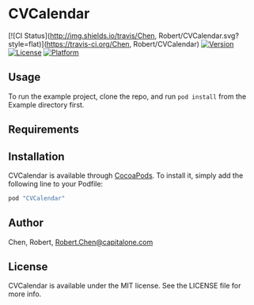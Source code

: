 # CVCalendar

[![CI Status](http://img.shields.io/travis/Chen, Robert/CVCalendar.svg?style=flat)](https://travis-ci.org/Chen, Robert/CVCalendar)
[![Version](https://img.shields.io/cocoapods/v/CVCalendar.svg?style=flat)](http://cocoapods.org/pods/CVCalendar)
[![License](https://img.shields.io/cocoapods/l/CVCalendar.svg?style=flat)](http://cocoapods.org/pods/CVCalendar)
[![Platform](https://img.shields.io/cocoapods/p/CVCalendar.svg?style=flat)](http://cocoapods.org/pods/CVCalendar)

## Usage

To run the example project, clone the repo, and run `pod install` from the Example directory first.

## Requirements

## Installation

CVCalendar is available through [CocoaPods](http://cocoapods.org). To install
it, simply add the following line to your Podfile:

```ruby
pod "CVCalendar"
```

## Author

Chen, Robert, Robert.Chen@capitalone.com

## License

CVCalendar is available under the MIT license. See the LICENSE file for more info.
